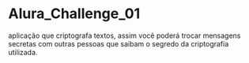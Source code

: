 # Alura_Challenge_01
aplicação que criptografa textos, assim você poderá trocar mensagens secretas com outras pessoas que saibam o segredo da criptografia utilizada.
